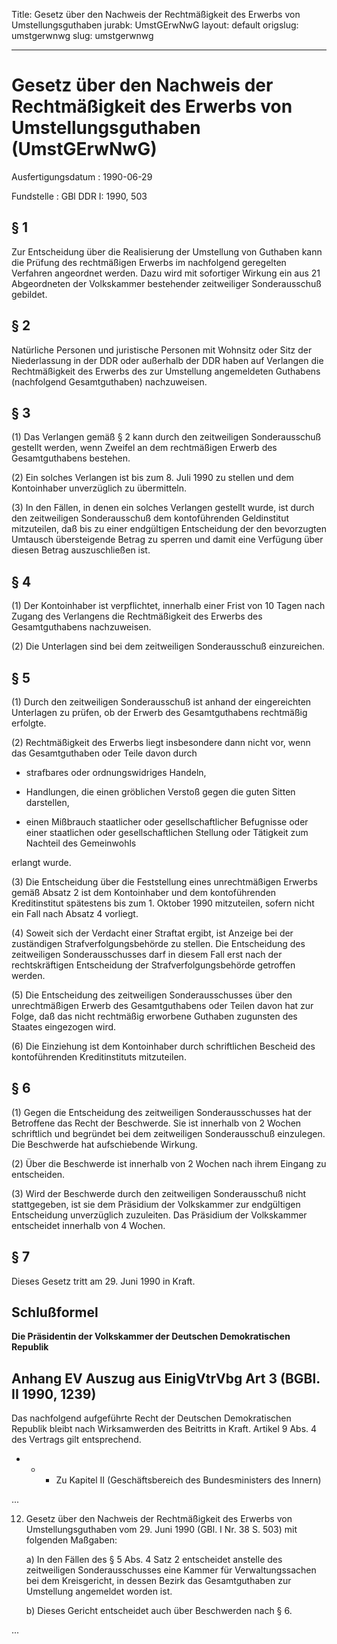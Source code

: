 Title: Gesetz über den Nachweis der Rechtmäßigkeit des Erwerbs von Umstellungsguthaben
jurabk: UmstGErwNwG
layout: default
origslug: umstgerwnwg
slug: umstgerwnwg

---

# Gesetz über den Nachweis der Rechtmäßigkeit des Erwerbs von Umstellungsguthaben (UmstGErwNwG)

Ausfertigungsdatum
:   1990-06-29

Fundstelle
:   GBl DDR I: 1990, 503



## § 1

Zur Entscheidung über die Realisierung der Umstellung von Guthaben
kann die Prüfung des rechtmäßigen Erwerbs im nachfolgend geregelten
Verfahren angeordnet werden. Dazu wird mit sofortiger Wirkung ein aus
21 Abgeordneten der Volkskammer bestehender zeitweiliger
Sonderausschuß gebildet.


## § 2

Natürliche Personen und juristische Personen mit Wohnsitz oder Sitz
der Niederlassung in der DDR oder außerhalb der DDR haben auf
Verlangen die Rechtmäßigkeit des Erwerbs des zur Umstellung
angemeldeten Guthabens (nachfolgend Gesamtguthaben) nachzuweisen.


## § 3

(1) Das Verlangen gemäß § 2 kann durch den zeitweiligen Sonderausschuß
gestellt werden, wenn Zweifel an dem rechtmäßigen Erwerb des
Gesamtguthabens bestehen.

(2) Ein solches Verlangen ist bis zum 8. Juli 1990 zu stellen und dem
Kontoinhaber unverzüglich zu übermitteln.

(3) In den Fällen, in denen ein solches Verlangen gestellt wurde, ist
durch den zeitweiligen Sonderausschuß dem kontoführenden Geldinstitut
mitzuteilen, daß bis zu einer endgültigen Entscheidung der den
bevorzugten Umtausch übersteigende Betrag zu sperren und damit eine
Verfügung über diesen Betrag auszuschließen ist.


## § 4

(1) Der Kontoinhaber ist verpflichtet, innerhalb einer Frist von 10
Tagen nach Zugang des Verlangens die Rechtmäßigkeit des Erwerbs des
Gesamtguthabens nachzuweisen.

(2) Die Unterlagen sind bei dem zeitweiligen Sonderausschuß
einzureichen.


## § 5

(1) Durch den zeitweiligen Sonderausschuß ist anhand der eingereichten
Unterlagen zu prüfen, ob der Erwerb des Gesamtguthabens rechtmäßig
erfolgte.

(2) Rechtmäßigkeit des Erwerbs liegt insbesondere dann nicht vor, wenn
das Gesamtguthaben oder Teile davon durch

-   strafbares oder ordnungswidriges Handeln,


-   Handlungen, die einen gröblichen Verstoß gegen die guten Sitten
    darstellen,


-   einen Mißbrauch staatlicher oder gesellschaftlicher Befugnisse oder
    einer staatlichen oder gesellschaftlichen Stellung oder Tätigkeit zum
    Nachteil des Gemeinwohls



erlangt wurde.

(3) Die Entscheidung über die Feststellung eines unrechtmäßigen
Erwerbs gemäß Absatz 2 ist dem Kontoinhaber und dem kontoführenden
Kreditinstitut spätestens bis zum 1. Oktober 1990 mitzuteilen, sofern
nicht ein Fall nach Absatz 4 vorliegt.

(4) Soweit sich der Verdacht einer Straftat ergibt, ist Anzeige bei
der zuständigen Strafverfolgungsbehörde zu stellen. Die Entscheidung
des zeitweiligen Sonderausschusses darf in diesem Fall erst nach der
rechtskräftigen Entscheidung der Strafverfolgungsbehörde getroffen
werden.

(5) Die Entscheidung des zeitweiligen Sonderausschusses über den
unrechtmäßigen Erwerb des Gesamtguthabens oder Teilen davon hat zur
Folge, daß das nicht rechtmäßig erworbene Guthaben zugunsten des
Staates eingezogen wird.

(6) Die Einziehung ist dem Kontoinhaber durch schriftlichen Bescheid
des kontoführenden Kreditinstituts mitzuteilen.


## § 6

(1) Gegen die Entscheidung des zeitweiligen Sonderausschusses hat der
Betroffene das Recht der Beschwerde. Sie ist innerhalb von 2 Wochen
schriftlich und begründet bei dem zeitweiligen Sonderausschuß
einzulegen. Die Beschwerde hat aufschiebende Wirkung.

(2) Über die Beschwerde ist innerhalb von 2 Wochen nach ihrem Eingang
zu entscheiden.

(3) Wird der Beschwerde durch den zeitweiligen Sonderausschuß nicht
stattgegeben, ist sie dem Präsidium der Volkskammer zur endgültigen
Entscheidung unverzüglich zuzuleiten. Das Präsidium der Volkskammer
entscheidet innerhalb von 4 Wochen.


## § 7

Dieses Gesetz tritt am 29. Juni 1990 in Kraft.


## Schlußformel

**Die Präsidentin der Volkskammer der Deutschen Demokratischen
Republik**


## Anhang EV Auszug aus EinigVtrVbg Art 3 (BGBl. II 1990, 1239)

Das nachfolgend aufgeführte Recht der Deutschen Demokratischen
Republik bleibt nach Wirksamwerden des Beitritts in Kraft. Artikel 9
Abs. 4 des Vertrags gilt entsprechend.

*
    *
        *
            Zu Kapitel II (Geschäftsbereich des Bundesministers des Innern)












...

12. Gesetz über den Nachweis der Rechtmäßigkeit des Erwerbs von
    Umstellungsguthaben vom 29. Juni 1990 (GBl. I Nr. 38 S. 503) mit
    folgenden Maßgaben:

    a)  In den Fällen des § 5 Abs. 4 Satz 2 entscheidet anstelle des
        zeitweiligen Sonderausschusses eine Kammer für Verwaltungssachen bei
        dem Kreisgericht, in dessen Bezirk das Gesamtguthaben zur Umstellung
        angemeldet worden ist.


    b)  Dieses Gericht entscheidet auch über Beschwerden nach § 6.






...

